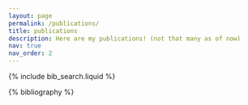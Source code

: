 ```yaml
---
layout: page
permalink: /publications/
title: publications
description: Here are my publications! (not that many as of now)
nav: true
nav_order: 2
---
```


<!-- _pages/publications.md -->

<!-- Bibsearch Feature -->

{% include bib_search.liquid %}

<div class="publications">

{% bibliography %}

</div>
